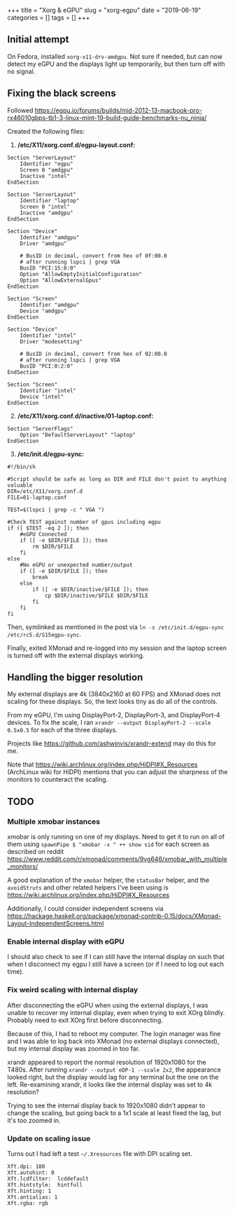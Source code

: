 +++
title = "Xorg & eGPU"
slug = "xorg-egpu"
date = "2019-06-19"
categories = []
tags = []
+++

## Initial attempt

On Fedora, installed `xorg-x11-drv-amdgpu`. Not sure if needed, but can now
detect my eGPU and the displays light up temporarily, but then turn off with no
signal.

## Fixing the black screens

Followed https://egpu.io/forums/builds/mid-2012-13-macbook-pro-rx46010gbps-tb1-3-linux-mint-19-build-guide-benchmarks-nu_ninja/

Created the following files:

1. __/etc/X11/xorg.conf.d/egpu-layout.conf:__
```
Section "ServerLayout"
    Identifier "egpu"
    Screen 0 "amdgpu"
    Inactive "intel"
EndSection

Section "ServerLayout"
    Identifier "laptop"
    Screen 0 "intel"
    Inactive "amdgpu"
EndSection

Section "Device"
    Identifier "amdgpu"
    Driver "amdgpu"

    # BusID in decimal, convert from hex of 0f:00.0
    # after running lspci | grep VGA
    BusID "PCI:15:0:0"
    Option "AllowEmptyInitialConfiguration"
    Option "AllowExternalGpus"
EndSection

Section "Screen"
    Identifier "amdgpu"
    Device "amdgpu"
EndSection

Section "Device"
    Identifier "intel"
    Driver "modesetting"

    # BusID in decimal, convert from hex of 02:00.0
    # after running lspci | grep VGA
    BusID "PCI:0:2:0"
EndSection

Section "Screen"
    Identifier "intel"
    Device "intel"
EndSection
```

2. __/etc/X11/xorg.conf.d/inactive/01-laptop.conf:__
```
Section "ServerFlags"
    Option "DefaultServerLayout" "laptop"
EndSection
```

3. __/etc/init.d/egpu-sync:__
```
#!/bin/sh

#Script should be safe as long as DIR and FILE don't point to anything valuable
DIR=/etc/X11/xorg.conf.d
FILE=01-laptop.conf

TEST=$(lspci | grep -c " VGA ")

#Check TEST against number of gpus including egpu
if ([ $TEST -eq 2 ]); then
    #eGPU Connected
    if ([ -e $DIR/$FILE ]); then
        rm $DIR/$FILE
    fi
else
    #No eGPU or unexpected number/output
    if ([ -e $DIR/$FILE ]); then
        break
    else
        if ([ -e $DIR/inactive/$FILE ]); then
            cp $DIR/inactive/$FILE $DIR/$FILE
        fi
    fi
fi
```

Then, symlinked as mentioned in the post via `ln -s /etc/init.d/egpu-sync
/etc/rc5.d/S15egpu-sync`.

Finally, exited XMonad and re-logged into my session and the laptop screen is
turned off with the external displays working.

## Handling the bigger resolution

My external displays are 4k (3840x2160 at 60 FPS) and XMonad does not scaling
for these displays. So, the text looks tiny as do all of the controls.

From my eGPU, I'm using DisplayPort-2, DisplayPort-3, and DisplayPort-4
devices. To fix the scale, I ran
`xrandr --output DisplayPort-2 --scale 0.5x0.5` for each of the three displays.

Projects like https://github.com/ashwinvis/xrandr-extend may do this for me.

Note that https://wiki.archlinux.org/index.php/HiDPI#X_Resources (ArchLinux
wiki for HiDPI) mentions that you can adjust the sharpness of the monitors to
counteract the scaling.

## TODO

### Multiple xmobar instances

xmobar is only running on one of my displays. Need to get it to run on all of
them using `spawnPipe $ "xmobar -x " ++ show sid` for each screen as described
on reddit https://www.reddit.com/r/xmonad/comments/9vg646/xmobar_with_multiple_monitors/

A good explanation of the `xmobar` helper, the `statusBar` helper, and the
`avoidStruts` and other related helpers I've been using is https://wiki.archlinux.org/index.php/HiDPI#X_Resources

Additionally, I could consider independent screens via https://hackage.haskell.org/package/xmonad-contrib-0.15/docs/XMonad-Layout-IndependentScreens.html

### Enable internal display with eGPU

I should also check to see if I can still have the internal display on such
that when I disconnect my egpu I still have a screen (or if I need to log out
each time).

### Fix weird scaling with internal display

After disconnecting the eGPU when using the external displays, I was unable to
recover my internal display, even when trying to exit XOrg blindly. Probably
need to exit XOrg first before disconnecting.

Because of this, I had to reboot my computer. The login manager was fine and I
was able to log back into XMonad (no external displays connected), but my
internal display was zoomed in too far.

xrandr appeared to report the normal resolution of 1920x1080 for the T480s.
After running `xrandr --output eDP-1 --scale 2x2`, the appearance
looked right, but the display would lag for any terminal but the one
on the left. Re-examining xrandr, it looks like the internal
display was set to 4k resolution?

Trying to see the internal display back to 1920x1080 didn't
appear to change the scaling, but going back to a 1x1 scale at
least fixed the lag, but it's too zoomed in.

### Update on scaling issue

Turns out I had left a test `~/.Xresources` file with DPI scaling set.

```
Xft.dpi: 180
Xft.autohint: 0
Xft.lcdfilter:  lcddefault
Xft.hintstyle:  hintfull
Xft.hinting: 1
Xft.antialias: 1
Xft.rgba: rgb
```
